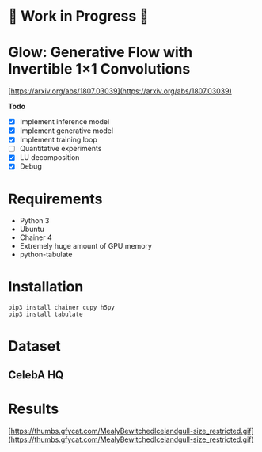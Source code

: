 # :construction: Work in Progress :construction:

# Glow: Generative Flow with Invertible 1×1 Convolutions

[https://arxiv.org/abs/1807.03039](https://arxiv.org/abs/1807.03039)

**Todo**

- [x] Implement inference model
- [x] Implement generative model
- [x] Implement training loop
- [ ] Quantitative experiments
- [x] LU decomposition
- [x] Debug

# Requirements

- Python 3
- Ubuntu
- Chainer 4
- Extremely huge amount of GPU memory
- python-tabulate

# Installation

```
pip3 install chainer cupy h5py
pip3 install tabulate
```

# Dataset
## CelebA HQ

# Results

[https://thumbs.gfycat.com/MealyBewitchedIcelandgull-size_restricted.gif](https://thumbs.gfycat.com/MealyBewitchedIcelandgull-size_restricted.gif)